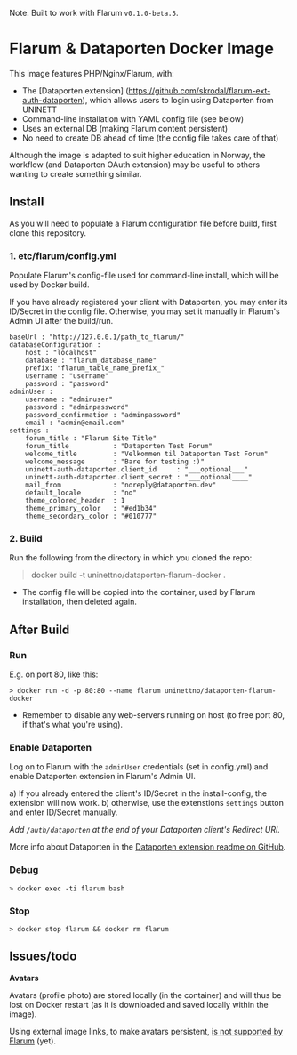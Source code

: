 
Note: Built to work with Flarum `v0.1.0-beta.5`.

# Flarum & Dataporten Docker Image

This image features PHP/Nginx/Flarum, with:

- The [Dataporten extension] (https://github.com/skrodal/flarum-ext-auth-dataporten), which allows users to login using Dataporten from UNINETT
- Command-line installation with YAML config file (see below) 
- Uses an external DB (making Flarum content persistent) 
- No need to create DB ahead of time (the config file takes care of that)

Although the image is adapted to suit higher education in Norway, the workflow (and Dataporten OAuth extension) may be useful to others wanting to create something similar.

## Install

As you will need to populate a Flarum configuration file before build, first clone this repository.

### 1. etc/flarum/config.yml

Populate Flarum's config-file used for command-line install, which will be used by Docker build. 

If you have already registered your client with Dataporten, you may enter its ID/Secret in the config file. Otherwise, you may set it manually in Flarum's Admin UI after the build/run.


```
baseUrl : "http://127.0.0.1/path_to_flarum/"
databaseConfiguration :
    host : "localhost"
    database : "flarum_database_name"
    prefix: "flarum_table_name_prefix_"
    username : "username"
    password : "password"
adminUser : 
    username : "adminuser"
    password : "adminpassword"
    password_confirmation : "adminpassword"
    email : "admin@email.com"
settings : 
    forum_title : "Flarum Site Title"
    forum_title           : "Dataporten Test Forum"
    welcome_title         : "Velkommen til Dataporten Test Forum"
    welcome_message       : "Bare for testing :)"
    uninett-auth-dataporten.client_id     : "___optional___"
    uninett-auth-dataporten.client_secret : "___optional____"
    mail_from             : "noreply@dataporten.dev"
    default_locale        : "no"
    theme_colored_header  : 1
    theme_primary_color   : "#ed1b34"
    theme_secondary_color : "#010777"
```

### 2. Build

Run the following from the directory in which you cloned the repo:

> docker build -t uninettno/dataporten-flarum-docker .

* The config file will be copied into the container, used by Flarum installation, then deleted again.


## After Build

### Run

E.g. on port 80, like this:

	> docker run -d -p 80:80 --name flarum uninettno/dataporten-flarum-docker

* Remember to disable any web-servers running on host (to free port 80, if that's what you're using).

### Enable Dataporten

Log on to Flarum with the `adminUser` credentials (set in config.yml) and enable Dataporten extension in Flarum's Admin UI.

a) If you already entered the client's ID/Secret in the install-config, the extension will now work.
b) otherwise, use the extenstions `settings` button and enter ID/Secret manually.

*Add `/auth/dataporten` at the end of your Dataporten client's Redirect URI.*

More info about Dataporten in the [Dataporten extension readme on GitHub](https://github.com/skrodal/flarum-ext-auth-dataporten).

### Debug

	> docker exec -ti flarum bash

### Stop
	
	> docker stop flarum && docker rm flarum

## Issues/todo


**Avatars** 

Avatars (profile photo) are stored locally (in the container) and will thus be lost on Docker restart (as it is downloaded and saved locally within the image). 

Using external image links, to make avatars persistent, [is not supported by Flarum](https://discuss.flarum.org/d/3041-upload-avatar-to-imgur) (yet). 
